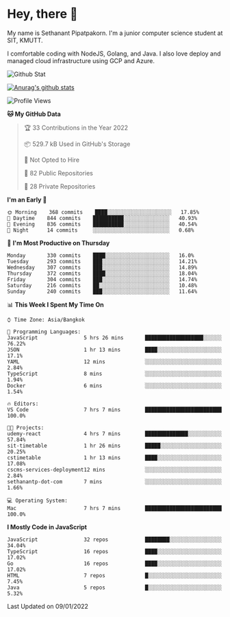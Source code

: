 # Hey, there 🙌
My name is Sethanant Pipatpakorn. I'm a junior computer science student at SIT, KMUTT.

I comfortable coding with NodeJS, Golang, and Java. I also love deploy and managed cloud infrastructure using GCP and Azure.

![Github Stat](https://github-profile-summary-cards.vercel.app/api/cards/profile-details?username=thetkpark&theme=dracula)

[![Anurag's github stats](https://github-readme-stats.vercel.app/api?username=thetkpark&count_private=true&show_icons=true&theme=tokyonight)](https://github.com/anuraghazra/github-readme-stats)

<!--START_SECTION:waka-->
![Profile Views](http://img.shields.io/badge/Profile%20Views-8-blue)

**🐱 My GitHub Data** 

> 🏆 33 Contributions in the Year 2022
 > 
> 📦 529.7 kB Used in GitHub's Storage 
 > 
> 🚫 Not Opted to Hire
 > 
> 📜 82 Public Repositories 
 > 
> 🔑 28 Private Repositories  
 > 
**I'm an Early 🐤** 

```text
🌞 Morning    368 commits    ████░░░░░░░░░░░░░░░░░░░░░   17.85% 
🌆 Daytime    844 commits    ██████████░░░░░░░░░░░░░░░   40.93% 
🌃 Evening    836 commits    ██████████░░░░░░░░░░░░░░░   40.54% 
🌙 Night      14 commits     ░░░░░░░░░░░░░░░░░░░░░░░░░   0.68%

```
📅 **I'm Most Productive on Thursday** 

```text
Monday       330 commits    ████░░░░░░░░░░░░░░░░░░░░░   16.0% 
Tuesday      293 commits    ███░░░░░░░░░░░░░░░░░░░░░░   14.21% 
Wednesday    307 commits    ███░░░░░░░░░░░░░░░░░░░░░░   14.89% 
Thursday     372 commits    ████░░░░░░░░░░░░░░░░░░░░░   18.04% 
Friday       304 commits    ███░░░░░░░░░░░░░░░░░░░░░░   14.74% 
Saturday     216 commits    ██░░░░░░░░░░░░░░░░░░░░░░░   10.48% 
Sunday       240 commits    ███░░░░░░░░░░░░░░░░░░░░░░   11.64%

```


📊 **This Week I Spent My Time On** 

```text
⌚︎ Time Zone: Asia/Bangkok

💬 Programming Languages: 
JavaScript               5 hrs 26 mins       ███████████████████░░░░░░   76.22% 
JSON                     1 hr 13 mins        ████░░░░░░░░░░░░░░░░░░░░░   17.1% 
YAML                     12 mins             ░░░░░░░░░░░░░░░░░░░░░░░░░   2.84% 
TypeScript               8 mins              ░░░░░░░░░░░░░░░░░░░░░░░░░   1.94% 
Docker                   6 mins              ░░░░░░░░░░░░░░░░░░░░░░░░░   1.54%

🔥 Editors: 
VS Code                  7 hrs 7 mins        █████████████████████████   100.0%

🐱‍💻 Projects: 
udemy-react              4 hrs 7 mins        ██████████████░░░░░░░░░░░   57.84% 
sit-timetable            1 hr 26 mins        █████░░░░░░░░░░░░░░░░░░░░   20.25% 
cstimetable              1 hr 13 mins        ████░░░░░░░░░░░░░░░░░░░░░   17.08% 
cscms-services-deployment12 mins             ░░░░░░░░░░░░░░░░░░░░░░░░░   2.84% 
sethanantp-dot-com       7 mins              ░░░░░░░░░░░░░░░░░░░░░░░░░   1.66%

💻 Operating System: 
Mac                      7 hrs 7 mins        █████████████████████████   100.0%

```

**I Mostly Code in JavaScript** 

```text
JavaScript               32 repos            ████████░░░░░░░░░░░░░░░░░   34.04% 
TypeScript               16 repos            ████░░░░░░░░░░░░░░░░░░░░░   17.02% 
Go                       16 repos            ████░░░░░░░░░░░░░░░░░░░░░   17.02% 
HTML                     7 repos             █░░░░░░░░░░░░░░░░░░░░░░░░   7.45% 
Java                     5 repos             █░░░░░░░░░░░░░░░░░░░░░░░░   5.32%

```



 Last Updated on 09/01/2022
<!--END_SECTION:waka-->
